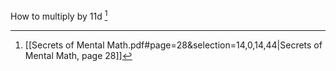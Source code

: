 How to multiply by 11d [^1]



[^1]: [[Secrets of Mental Math.pdf#page=28&selection=14,0,14,44|Secrets of Mental Math, page 28]]